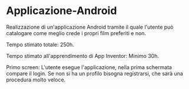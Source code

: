 # Applicazione-Android
Realizzazione di un'applicazione Android tramite il quale l'utente può catalogare come meglio crede i propri film preferiti e non.

Tempo stimato totale:
250h.

Tempo stimato all'apprendimento di App Inventor:
Minimo 30h.

Primo screen:
L'utente esegue l'applicazione, nella prima schermata compare il login. Se non si ha un profilo bisogna registrarsi, che sarà una procedura molto veloce. 
